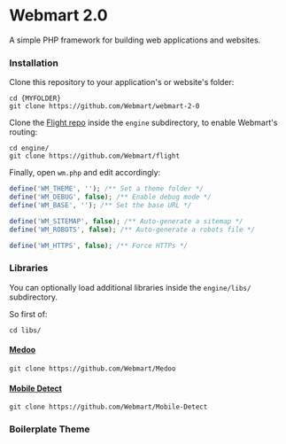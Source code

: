 # Webmart 2.0

A simple PHP framework for building web applications and websites.

### Installation

Clone this repository to your application's or website's folder:

```
cd {MYFOLDER}
git clone https://github.com/Webmart/webmart-2-0
```

Clone the [Flight repo](https://github.com/Webmart/flight) inside the `engine` subdirectory, to enable Webmart's routing:

```
cd engine/
git clone https://github.com/Webmart/flight
```

Finally, open `wm.php` and edit accordingly:

```php
define('WM_THEME', ''); /** Set a theme folder */
define('WM_DEBUG', false); /** Enable debug mode */
define('WM_BASE', ''); /** Set the base URL */

define('WM_SITEMAP', false); /** Auto-generate a sitemap */
define('WM_ROBOTS', false); /** Auto-generate a robots file */

define('WM_HTTPS', false); /** Force HTTPs */
```

### Libraries

You can optionally load additional libraries inside the `engine/libs/` subdirectory.

So first of:

```
cd libs/
```

#### [Medoo](https://github.com/Webmart/Medoo)

```
git clone https://github.com/Webmart/Medoo
```

#### [Mobile Detect](https://github.com/Webmart/Mobile-Detect)

```
git clone https://github.com/Webmart/Mobile-Detect
```

### Boilerplate Theme
